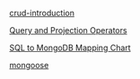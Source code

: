 [crud-introduction](https://docs.mongodb.org/manual/core/crud-introduction/)

[Query and Projection Operators](https://docs.mongodb.org/manual/reference/operator/query/)

[SQL to MongoDB Mapping Chart](https://docs.mongodb.org/manual/reference/sql-comparison/)

[mongoose](https://github.com/Automattic/mongoose)
